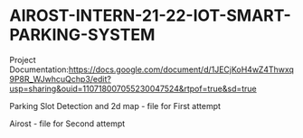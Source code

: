# AIROST-INTERN-21-22-IOT-SMART-PARKING-SYSTEM
Project Documentation:https://docs.google.com/document/d/1JECjKoH4wZ4Thwxq9P8R_WJwhcuQchp3/edit?usp=sharing&ouid=110718007055230047524&rtpof=true&sd=true

Parking Slot Detection and 2d map - file for First attempt

Airost - file for Second attempt
